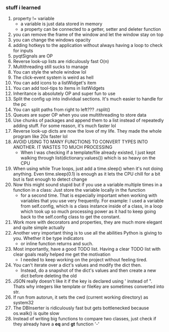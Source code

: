 ### stuff i learned

1. property != variable
	- a variable is just data stored in memory
	- a property can be connected to a getter, setter and deleter function
2. you can remove the frame of the window and let the window stay on top
3. you can change the windows opacity
4. adding hotkeys to the application without always having a loop to check for inputs
5. pyqtSignals are OP
6. Reverse look-up lists are ridiculously fast O(n)
7. Multithreading still sucks to manage
8. You can style the whole window lol
9. The click-event system is weird as hell
10. You can add icons to a listWidget's item
11. You can add tool-tips to items in listWidgets
12. Inheritance is absolutely OP and super fun to use
13. Split the config up into individual sections. It's much easier to handle for the pc
14. You can split paths from right to left??? .rsplit()
15. Queues are super OP when you use multithreading to store data 
16. Use chunks of packages and append them to a list instead of repeatedly adding stuff. For some reason, it's much faster lol
17. Reverse look-up dicts are now the love of my life. They made the whole program like 20x faster lol
18. AVOID USING TO MANY FUNCTIONS TO CONVERT TYPES INTO ANOTHER. IT WASTES TO MUCH PROCESSING
	- When I was checking if a template/file already existed, I just kept walking through list(dictionary.values()) which is so heavy on the CPU
19. When using while True loops, just add a time.sleep() when it's not doing anything. Even time.sleep(0.1) is enough as it lets the CPU
	chill for a bit but is fast enough to detect change
20. Now this might sound stupid but if you use a variable multiple times in a function in a class: Just store the variable locally in the function
	- for a second time. That is especially important when working with variables that you use very frequently.
	For example: I used a variable from self.config, which is a class instance inside of a class, in a loop which took up so much processing power
	as it had to keep going back to the self.config class to get the constant.
21. Work more with decorators and properties, they are much more elegant and quite simple actually
22. Another very important thing is to use all the abilities Python is giving to you. Whether it be type indicators
	- or inline function returns and such.
23. Most importantly, have a good TODO list. Having a clear TODO list with clear goals really helped me get the motivation
	- I needed to keep working on the project without feeling tired.
24. You can't iterate over a dict's values and modify the dict then.
    - Instead, do a snapshot of the dict's values and then create a new dict before deleting the old
25. JSON really doesn't like it if the key is declared using ' instead of ". Thats why integers like template or fileKey are sometimes converted 
into str.
26. If run from autorun, it sets the cwd (current working directory) as system32
27. The DBInserter is ridiculously fast but gets bottlenecked because os.walk() is quite slow
28. Instead of writing big functions to compare two classes, just check if they already have a __eq__ and __gt__ function '-'